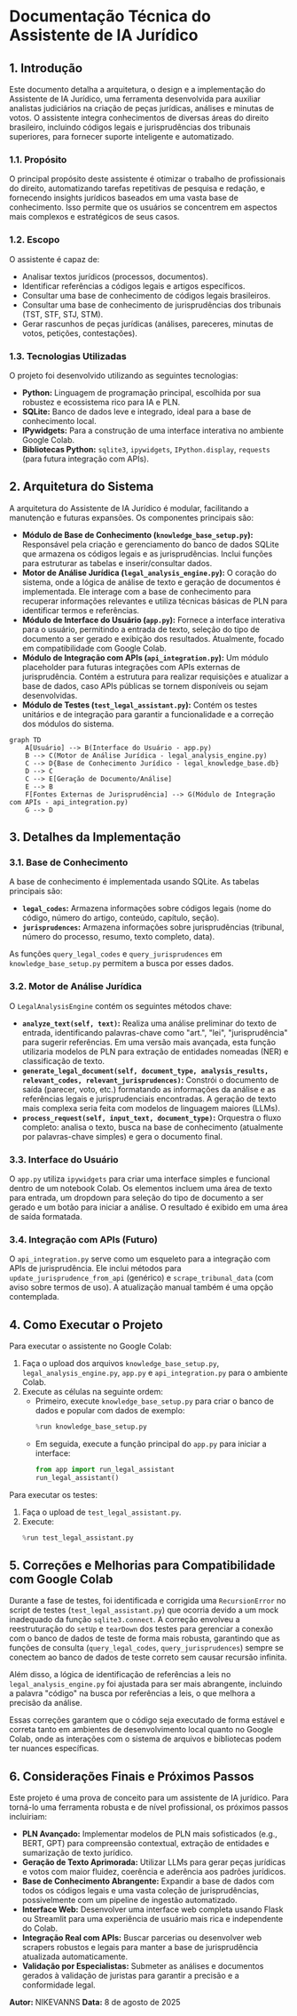 # Documentação Técnica do Assistente de IA Jurídico

## 1. Introdução

Este documento detalha a arquitetura, o design e a implementação do Assistente de IA Jurídico, uma ferramenta desenvolvida para auxiliar analistas judiciários na criação de peças jurídicas, análises e minutas de votos. O assistente integra conhecimentos de diversas áreas do direito brasileiro, incluindo códigos legais e jurisprudências dos tribunais superiores, para fornecer suporte inteligente e automatizado.

### 1.1. Propósito

O principal propósito deste assistente é otimizar o trabalho de profissionais do direito, automatizando tarefas repetitivas de pesquisa e redação, e fornecendo insights jurídicos baseados em uma vasta base de conhecimento. Isso permite que os usuários se concentrem em aspectos mais complexos e estratégicos de seus casos.

### 1.2. Escopo

O assistente é capaz de:

*   Analisar textos jurídicos (processos, documentos).
*   Identificar referências a códigos legais e artigos específicos.
*   Consultar uma base de conhecimento de códigos legais brasileiros.
*   Consultar uma base de conhecimento de jurisprudências dos tribunais (TST, STF, STJ, STM).
*   Gerar rascunhos de peças jurídicas (análises, pareceres, minutas de votos, petições, contestações).

### 1.3. Tecnologias Utilizadas

O projeto foi desenvolvido utilizando as seguintes tecnologias:

*   **Python:** Linguagem de programação principal, escolhida por sua robustez e ecossistema rico para IA e PLN.
*   **SQLite:** Banco de dados leve e integrado, ideal para a base de conhecimento local.
*   **IPywidgets:** Para a construção de uma interface interativa no ambiente Google Colab.
*   **Bibliotecas Python:** `sqlite3`, `ipywidgets`, `IPython.display`, `requests` (para futura integração com APIs).

## 2. Arquitetura do Sistema

A arquitetura do Assistente de IA Jurídico é modular, facilitando a manutenção e futuras expansões. Os componentes principais são:

*   **Módulo de Base de Conhecimento (`knowledge_base_setup.py`):** Responsável pela criação e gerenciamento do banco de dados SQLite que armazena os códigos legais e as jurisprudências. Inclui funções para estruturar as tabelas e inserir/consultar dados.
*   **Motor de Análise Jurídica (`legal_analysis_engine.py`):** O coração do sistema, onde a lógica de análise de texto e geração de documentos é implementada. Ele interage com a base de conhecimento para recuperar informações relevantes e utiliza técnicas básicas de PLN para identificar termos e referências.
*   **Módulo de Interface do Usuário (`app.py`):** Fornece a interface interativa para o usuário, permitindo a entrada de texto, seleção do tipo de documento a ser gerado e exibição dos resultados. Atualmente, focado em compatibilidade com Google Colab.
*   **Módulo de Integração com APIs (`api_integration.py`):** Um módulo placeholder para futuras integrações com APIs externas de jurisprudência. Contém a estrutura para realizar requisições e atualizar a base de dados, caso APIs públicas se tornem disponíveis ou sejam desenvolvidas.
*   **Módulo de Testes (`test_legal_assistant.py`):** Contém os testes unitários e de integração para garantir a funcionalidade e a correção dos módulos do sistema.

```mermaid
graph TD
    A[Usuário] --> B(Interface do Usuário - app.py)
    B --> C(Motor de Análise Jurídica - legal_analysis_engine.py)
    C --> D{Base de Conhecimento Jurídico - legal_knowledge_base.db}
    D --> C
    C --> E[Geração de Documento/Análise]
    E --> B
    F[Fontes Externas de Jurisprudência] --> G(Módulo de Integração com APIs - api_integration.py)
    G --> D
```

## 3. Detalhes da Implementação

### 3.1. Base de Conhecimento

A base de conhecimento é implementada usando SQLite. As tabelas principais são:

*   **`legal_codes`:** Armazena informações sobre códigos legais (nome do código, número do artigo, conteúdo, capítulo, seção).
*   **`jurisprudences`:** Armazena informações sobre jurisprudências (tribunal, número do processo, resumo, texto completo, data).

As funções `query_legal_codes` e `query_jurisprudences` em `knowledge_base_setup.py` permitem a busca por esses dados.

### 3.2. Motor de Análise Jurídica

O `LegalAnalysisEngine` contém os seguintes métodos chave:

*   **`analyze_text(self, text)`:** Realiza uma análise preliminar do texto de entrada, identificando palavras-chave como "art.", "lei", "jurisprudência" para sugerir referências. Em uma versão mais avançada, esta função utilizaria modelos de PLN para extração de entidades nomeadas (NER) e classificação de texto.
*   **`generate_legal_document(self, document_type, analysis_results, relevant_codes, relevant_jurisprudences)`:** Constrói o documento de saída (parecer, voto, etc.) formatando as informações da análise e as referências legais e jurisprudenciais encontradas. A geração de texto mais complexa seria feita com modelos de linguagem maiores (LLMs).
*   **`process_request(self, input_text, document_type)`:** Orquestra o fluxo completo: analisa o texto, busca na base de conhecimento (atualmente por palavras-chave simples) e gera o documento final.

### 3.3. Interface do Usuário

O `app.py` utiliza `ipywidgets` para criar uma interface simples e funcional dentro de um notebook Colab. Os elementos incluem uma área de texto para entrada, um dropdown para seleção do tipo de documento a ser gerado e um botão para iniciar a análise. O resultado é exibido em uma área de saída formatada.

### 3.4. Integração com APIs (Futuro)

O `api_integration.py` serve como um esqueleto para a integração com APIs de jurisprudência. Ele inclui métodos para `update_jurisprudence_from_api` (genérico) e `scrape_tribunal_data` (com aviso sobre termos de uso). A atualização manual também é uma opção contemplada.

## 4. Como Executar o Projeto

Para executar o assistente no Google Colab:

1.  Faça o upload dos arquivos `knowledge_base_setup.py`, `legal_analysis_engine.py`, `app.py` e `api_integration.py` para o ambiente Colab.
2.  Execute as células na seguinte ordem:
    *   Primeiro, execute `knowledge_base_setup.py` para criar o banco de dados e popular com dados de exemplo:
        ```python
        %run knowledge_base_setup.py
        ```
    *   Em seguida, execute a função principal do `app.py` para iniciar a interface:
        ```python
        from app import run_legal_assistant
        run_legal_assistant()
        ```

Para executar os testes:

1.  Faça o upload de `test_legal_assistant.py`.
2.  Execute:
    ```python
    %run test_legal_assistant.py
    ```

## 5. Correções e Melhorias para Compatibilidade com Google Colab

Durante a fase de testes, foi identificada e corrigida uma `RecursionError` no script de testes (`test_legal_assistant.py`) que ocorria devido a um mock inadequado da função `sqlite3.connect`. A correção envolveu a reestruturação do `setUp` e `tearDown` dos testes para gerenciar a conexão com o banco de dados de teste de forma mais robusta, garantindo que as funções de consulta (`query_legal_codes`, `query_jurisprudences`) sempre se conectem ao banco de dados de teste correto sem causar recursão infinita.

Além disso, a lógica de identificação de referências a leis no `legal_analysis_engine.py` foi ajustada para ser mais abrangente, incluindo a palavra "código" na busca por referências a leis, o que melhora a precisão da análise.

Essas correções garantem que o código seja executado de forma estável e correta tanto em ambientes de desenvolvimento local quanto no Google Colab, onde as interações com o sistema de arquivos e bibliotecas podem ter nuances específicas.

## 6. Considerações Finais e Próximos Passos

Este projeto é uma prova de conceito para um assistente de IA jurídico. Para torná-lo uma ferramenta robusta e de nível profissional, os próximos passos incluiriam:

*   **PLN Avançado:** Implementar modelos de PLN mais sofisticados (e.g., BERT, GPT) para compreensão contextual, extração de entidades e sumarização de texto jurídico.
*   **Geração de Texto Aprimorada:** Utilizar LLMs para gerar peças jurídicas e votos com maior fluidez, coerência e aderência aos padrões jurídicos.
*   **Base de Conhecimento Abrangente:** Expandir a base de dados com todos os códigos legais e uma vasta coleção de jurisprudências, possivelmente com um pipeline de ingestão automatizado.
*   **Interface Web:** Desenvolver uma interface web completa usando Flask ou Streamlit para uma experiência de usuário mais rica e independente do Colab.
*   **Integração Real com APIs:** Buscar parcerias ou desenvolver web scrapers robustos e legais para manter a base de jurisprudência atualizada automaticamente.
*   **Validação por Especialistas:** Submeter as análises e documentos gerados à validação de juristas para garantir a precisão e a conformidade legal.

**Autor:** NIKEVANNS
**Data:** 8 de agosto de 2025


